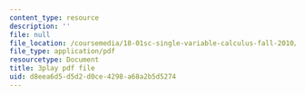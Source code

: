 ```yaml
---
content_type: resource
description: ''
file: null
file_location: /coursemedia/18-01sc-single-variable-calculus-fall-2010/d8eea6d5d5d2d0ce4298a68a2b5d5274_lEOjMAmkI-U.pdf
file_type: application/pdf
resourcetype: Document
title: 3play pdf file
uid: d8eea6d5-d5d2-d0ce-4298-a68a2b5d5274
---
```


